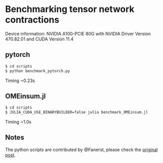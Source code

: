# Benchmarking tensor network contractions

Device information: NVIDIA A100-PCIE 80G with NVIDIA Driver Version 470.82.01 and CUDA Version 11.4

## pytorch

```bash
$ cd scripts
$ python benchmark_pytorch.py
```

Timing ~0.23s

## OMEinsum.jl

```bash
$ cd scripts
$ JULIA_CUDA_USE_BINARYBUILDER=false julia benchmark_OMEinsum.jl
```

Timing ~1.0s


## Notes
The python scripts are contributed by @Fanerst, please check the [original post](https://github.com/under-Peter/OMEinsum.jl/issues/133#issuecomment-1003662057).
